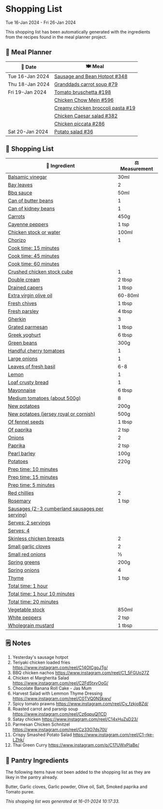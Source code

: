 # Shopping List

Tue 16-Jan 2024 - Fri 26-Jan 2024

This shopping list has been automatically generated with the ingredients from the recipes found in the meal planner project.

## 📅 Meal Planner

|📅 Date| 🍽️ Meal|
|----|----|
|Tue 16-Jan 2024|[Sausage and Bean Hotpot #348](https://github.com/jcallaghan/The-Cookbook/issues/348)|
|Thu 18-Jan 2024|[Granddads carrot soup #79](https://github.com/jcallaghan/The-Cookbook/issues/79)|
|Fri 19-Jan 2024|[Tomato bruschetta #198](https://github.com/jcallaghan/The-Cookbook/issues/198)|
||[Chicken Chow Mein #596](https://github.com/jcallaghan/The-Cookbook/issues/596)|
||[Creamy chicken broccoli pasta #19](https://github.com/jcallaghan/The-Cookbook/issues/19)|
||[Chicken Caesar salad #382](https://github.com/jcallaghan/The-Cookbook/issues/382)|
||[Chicken piccata #286](https://github.com/jcallaghan/The-Cookbook/issues/286)|
|Sat 20-Jan 2024|[Potato salad #36](https://github.com/jcallaghan/The-Cookbook/issues/36)|

## 🛒 Shopping List

| 🍌 Ingredient| ⚖️ Measurement|
|----------|-----------|
|[Balsamic vinegar](https://www.sainsburys.co.uk/gol-ui/SearchResults/Balsamic%20vinegar)|30ml|
|[Bay leaves](https://www.sainsburys.co.uk/gol-ui/SearchResults/Bay%20leaves)|2|
|[Bbq sauce](https://www.sainsburys.co.uk/gol-ui/SearchResults/Bbq%20sauce)|50ml|
|[Can of butter beans](https://www.sainsburys.co.uk/gol-ui/SearchResults/Can%20of%20butter%20beans)|1|
|[Can of kidney beans](https://www.sainsburys.co.uk/gol-ui/SearchResults/Can%20of%20kidney%20beans)|1|
|[Carrots](https://www.sainsburys.co.uk/gol-ui/SearchResults/Carrots)|450g|
|[Cayenne peppers](https://www.sainsburys.co.uk/gol-ui/SearchResults/Cayenne%20peppers)|1 tsp|
|[Chicken stock or water](https://www.sainsburys.co.uk/gol-ui/SearchResults/Chicken%20stock%20or%20water)|100ml|
|[Chorizo](https://www.sainsburys.co.uk/gol-ui/SearchResults/Chorizo)|1|
|[Cook time: 15 minutes](https://www.sainsburys.co.uk/gol-ui/SearchResults/Cook%20time:%2015%20minutes)||
|[Cook time: 45 minutes](https://www.sainsburys.co.uk/gol-ui/SearchResults/Cook%20time:%2045%20minutes)||
|[Cook time: 60 minutes](https://www.sainsburys.co.uk/gol-ui/SearchResults/Cook%20time:%2060%20minutes)||
|[Crushed chicken stock cube](https://www.sainsburys.co.uk/gol-ui/SearchResults/Crushed%20chicken%20stock%20cube)|1|
|[Double cream](https://www.sainsburys.co.uk/gol-ui/SearchResults/Double%20cream)|2 tbsp|
|[Drained capers](https://www.sainsburys.co.uk/gol-ui/SearchResults/Drained%20capers)|1 tbsp|
|[Extra virgin olive oil](https://www.sainsburys.co.uk/gol-ui/SearchResults/Extra%20virgin%20olive%20oil)|60-80ml|
|[Fresh chives](https://www.sainsburys.co.uk/gol-ui/SearchResults/Fresh%20chives)|1 tbsp|
|[Fresh parsley](https://www.sainsburys.co.uk/gol-ui/SearchResults/Fresh%20parsley)|4 tbsp|
|[Gherkin](https://www.sainsburys.co.uk/gol-ui/SearchResults/Gherkin)|3|
|[Grated parmesan](https://www.sainsburys.co.uk/gol-ui/SearchResults/Grated%20parmesan)|1 tbsp|
|[Greek yoghurt](https://www.sainsburys.co.uk/gol-ui/SearchResults/Greek%20yoghurt)|6 tbsp|
|[Green beans](https://www.sainsburys.co.uk/gol-ui/SearchResults/Green%20beans)|300g|
|[Handful cherry tomatoes](https://www.sainsburys.co.uk/gol-ui/SearchResults/Handful%20cherry%20tomatoes)|1|
|[Large onions](https://www.sainsburys.co.uk/gol-ui/SearchResults/Large%20onions)|1|
|[Leaves of fresh basil](https://www.sainsburys.co.uk/gol-ui/SearchResults/Leaves%20of%20fresh%20basil)|6-8|
|[Lemon](https://www.sainsburys.co.uk/gol-ui/SearchResults/Lemon)|1|
|[Loaf crusty bread](https://www.sainsburys.co.uk/gol-ui/SearchResults/Loaf%20crusty%20bread)|1|
|[Mayonnaise](https://www.sainsburys.co.uk/gol-ui/SearchResults/Mayonnaise)|6 tbsp|
|[Medium tomatoes (about 500g)](https://www.sainsburys.co.uk/gol-ui/SearchResults/Medium%20tomatoes%20(about%20500g))|8|
|[New potatoes](https://www.sainsburys.co.uk/gol-ui/SearchResults/New%20potatoes)|200g|
|[New potatoes (jersey royal or cornish)](https://www.sainsburys.co.uk/gol-ui/SearchResults/New%20potatoes%20(jersey%20royal%20or%20cornish))|500g|
|[Of fennel seeds](https://www.sainsburys.co.uk/gol-ui/SearchResults/Of%20fennel%20seeds)|1 tbsp|
|[Of paprika](https://www.sainsburys.co.uk/gol-ui/SearchResults/Of%20paprika)|2 tsp|
|[Onions](https://www.sainsburys.co.uk/gol-ui/SearchResults/Onions)|2|
|[Paprika](https://www.sainsburys.co.uk/gol-ui/SearchResults/Paprika)|2 tsp|
|[Pearl barley](https://www.sainsburys.co.uk/gol-ui/SearchResults/Pearl%20barley)|100g|
|[Potatoes](https://www.sainsburys.co.uk/gol-ui/SearchResults/Potatoes)|220g|
|[Prep time: 10 minutes](https://www.sainsburys.co.uk/gol-ui/SearchResults/Prep%20time:%2010%20minutes)||
|[Prep time: 15 minutes](https://www.sainsburys.co.uk/gol-ui/SearchResults/Prep%20time:%2015%20minutes)||
|[Prep time: 5 minutes](https://www.sainsburys.co.uk/gol-ui/SearchResults/Prep%20time:%205%20minutes)||
|[Red chillies](https://www.sainsburys.co.uk/gol-ui/SearchResults/Red%20chillies)|2|
|[Rosemary](https://www.sainsburys.co.uk/gol-ui/SearchResults/Rosemary)|1 tsp|
|[Sausages (2-3 cumberland sausages per serving)](https://www.sainsburys.co.uk/gol-ui/SearchResults/Sausages%20(2-3%20cumberland%20sausages%20per%20serving))||
|[Serves: 2 servings](https://www.sainsburys.co.uk/gol-ui/SearchResults/Serves:%202%20servings)||
|[Serves: 4](https://www.sainsburys.co.uk/gol-ui/SearchResults/Serves:%204)||
|[Skinless chicken breasts](https://www.sainsburys.co.uk/gol-ui/SearchResults/Skinless%20chicken%20breasts)|2|
|[Small garlic cloves](https://www.sainsburys.co.uk/gol-ui/SearchResults/Small%20garlic%20cloves)|2|
|[Small red onions](https://www.sainsburys.co.uk/gol-ui/SearchResults/Small%20red%20onions)|½|
|[Spring greens](https://www.sainsburys.co.uk/gol-ui/SearchResults/Spring%20greens)|200g|
|[Spring onions](https://www.sainsburys.co.uk/gol-ui/SearchResults/Spring%20onions)|4|
|[Thyme](https://www.sainsburys.co.uk/gol-ui/SearchResults/Thyme)|1 tsp|
|[Total time: 1 hour](https://www.sainsburys.co.uk/gol-ui/SearchResults/Total%20time:%201%20hour)||
|[Total time: 1 hour 10 minutes](https://www.sainsburys.co.uk/gol-ui/SearchResults/Total%20time:%201%20hour%2010%20minutes)||
|[Total time: 20 minutes](https://www.sainsburys.co.uk/gol-ui/SearchResults/Total%20time:%2020%20minutes)||
|[Vegetable stock](https://www.sainsburys.co.uk/gol-ui/SearchResults/Vegetable%20stock)|850ml|
|[White peppers](https://www.sainsburys.co.uk/gol-ui/SearchResults/White%20peppers)|2 tsp|
|[Wholegrain mustard](https://www.sainsburys.co.uk/gol-ui/SearchResults/Wholegrain%20mustard)|1 tbsp|

## 🗒️ Notes

1. Yesterday's sausage hotpot
1. Teriyaki chicken loaded fries
https://www.instagram.com/reel/C14OICgoJTg/
1. BBQ chicken nachos
https://www.instagram.com/reel/C1_5FGUo27Z
1. Chicken el Margherita Salad
https://www.instagram.com/reel/C2Fd5txyOoG/
1. Chocolate Banana Roll Cake - Jas Mum
1. Harvest Salad with Lemmon Thyme Dressing
https://www.instagram.com/reel/C0TVQ0NSkwv/
1. Spicy tomato prawns
https://www.instagram.com/reel/Cy_fzkjoBZd/
1. Roasted carrot and parsnip soup
https://www.instagram.com/reel/Cz6qpuQI1CD
1. Satay chicken
https://www.instagram.com/reel/C14xHuZsD23/
1. Parmesan Chicken Schnitzel
https://www.instagram.com/reel/Cz33O7ds70I/
1. Crispy Smashed Potato Salad
https://www.instagram.com/reel/C1-rke-LZhk/
1. Thai Green Curry https://www.instagram.com/p/C17UWxPIaBe/

## 🏪 Pantry Ingredients

The following items have not been added to the shopping list as they are likey in the pantry already.

Butter, Garlic cloves, Garlic powder, Olive oil, Salt, Smoked paprika and Tomato puree.


_This shopping list was generated at 16-01-2024 10:17:33._